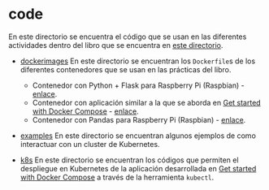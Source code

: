 # code

En este directorio se encuentra el código que se usan en las diferentes actividades dentro del libro que se encuentra en [este directorio](../book/).

* [dockerimages](dockerimages) En este directorio se encuentran los `Dockerfile`s de los diferentes contenedores que se usan en las prácticas del libro.
  * Contenedor con Python + Flask para Raspberry Pi (Raspbian) - [enlace](dockerimages/python-flask/).
  * Contenedor con aplicación similar a la que se aborda en [Get started with Docker Compose](https://docs.docker.com/compose/gettingstarted/) - [enlace](dockerimages/flask-app/).
  * Contenedor con Pandas para Raspberry Pi (Raspbian) - [enlace](dockerimages/pandas/).

* [examples](examples) En este directorio se encuentran algunos ejemplos de como interactuar con un cluster de Kubernetes.

* [k8s](k8s) En este directorio se encuentran los códigos que permiten el despliegue en Kubernetes de la aplicación desarrollada en [Get started with Docker Compose](https://docs.docker.com/compose/gettingstarted/) a través de la herramienta `kubectl`.
